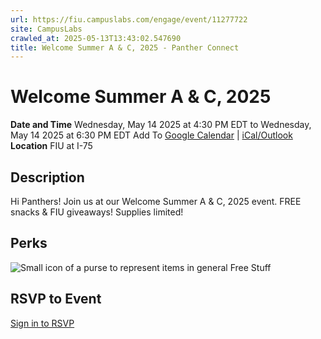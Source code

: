 ```yaml
---
url: https://fiu.campuslabs.com/engage/event/11277722
site: CampusLabs
crawled_at: 2025-05-13T13:43:02.547690
title: Welcome Summer A & C, 2025 - Panther Connect
---
```


# Welcome Summer A & C, 2025
**Date and Time**
Wednesday, May 14 2025 at 4:30 PM EDT  to 
Wednesday, May 14 2025 at 6:30 PM EDT
Add To [Google Calendar](https://fiu.campuslabs.com/engage/event/11277722/googlepublish) | [iCal/Outlook ](https://fiu.campuslabs.com/engage/event/11277722.ics)
**Location**
FIU at I-75
## Description
Hi Panthers! Join us at our Welcome Summer A & C, 2025 event. FREE snacks & FIU giveaways! Supplies limited!
## Perks
![Small icon of a purse to represent items in general](https://static.campuslabsengage.com/discovery/images/free_stuff.svg) Free Stuff 
## RSVP to Event
[Sign in to RSVP](https://fiu.campuslabs.com/engage/account/login?returnUrl=/engage/event/11277722)
